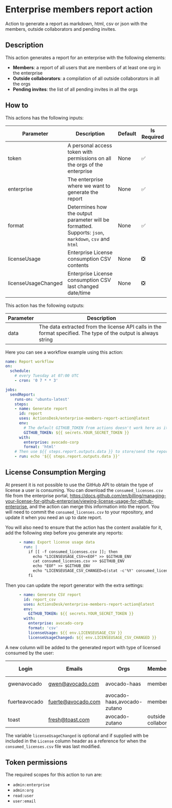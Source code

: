 # Enterprise members report action

Action to generate a report as markdown, html, csv or json with the members, outside collaborators and pending invites.

## Description

This action generates a report for an enterprise with the following elements:
- **Members**: a report of all users that are members of at least one org in the enterprise
- **Outside collaborators**: a compilation of all outside collaborators in all the orgs
- **Pending invites**: the list of all pending invites in all the orgs

## How to

This actions has the following inputs:

| Parameter           | Description                                                                                           | Default | Is Required |
|---------------------|-------------------------------------------------------------------------------------------------------|---------|-------------|
| token               | A personal access token with permissions on all the orgs of the enterprise                            | None    | ✅           |
| enterprise          | The enterprise where we want to generate the report                                                   | None    | ✅           |
| format              | Determines how the output parameter will be formatted. Supports: `json`, `markdown`, `csv` and `html` | None    | ✅           |
| licenseUsage        | Enterprise License consumption CSV contents                                                           | None    | ❎           |
| licenseUsageChanged | Enterprise License consumption CSV last changed date/time                                             | None    | ❎           |

This action has the following outputs:

| Parameter | Description                                                                                                    |
|-----------|----------------------------------------------------------------------------------------------------------------|
| data      | The data extracted from the license API calls in the format specified. The type of the output is always string |

Here you can see a workflow example using this action:

```yml
name: Report workflow
on: 
  schedule:
    # every Tuesday at 07:00 UTC
    - cron: '0 7 * * 3'

jobs:
  sendReport:
    runs-on: 'ubuntu-latest'
    steps:
    - name: Generate report
      id: report
      uses: ActionsDesk/enterprise-members-report-action@latest
      env:
        # The default GITHUB_TOKEN from actions doesn't work here as it does not have enough permissions
        GITHUB_TOKEN: ${{ secrets.YOUR_SECRET_TOKEN }}
      with:
        enterprise: avocado-corp
        format: 'html'
    # Then use ${{ steps.report.outputs.data }} to store/send the report somewhere
    - run: echo '${{ steps.report.outputs.data }}'
```

## License Consumption Merging

At present it is not possible to use the GitHub API to obtain the type of license a user is consuming. 
You can download the `consumed_licenses.csv` file from the enterprise portal, https://docs.github.com/en/billing/managing-your-license-for-github-enterprise/viewing-license-usage-for-github-enterprise, 
and the action can merge this information into the report. You will need to commit the `consumed_licenses.csv` to your repository, and update it when you need an up to date report.  

You will also need to ensure that the action has the content available for it, add the following step before you generate any reports:

```yml
      - name: Export license usage data
        run: | 
          if [[ -f consumed_licenses.csv ]]; then
            echo "LICENSEUSAGE_CSV<<EOF" >> $GITHUB_ENV
            cat consumed_licenses.csv >> $GITHUB_ENV
            echo "EOF" >> $GITHUB_ENV
            echo "LICENSEUSAGE_CSV_CHANGED=$(stat -c'%Y' consumed_licenses.csv | date -Iseconds)" >> $GITHUB_ENV
          fi
```

Then you can update the report generator with the extra settings:

```yml
      - name: Generate CSV report
        id: report_csv
        uses: ActionsDesk/enterprise-members-report-action@latest
        env:
          GITHUB_TOKEN: ${{ secrets.YOUR_SECRET_TOKEN }}
        with:
          enterprise: avocado-corp
          format: 'csv'
          licenseUsage: ${{ env.LICENSEUSAGE_CSV }}
          licenseUsageChanged: ${{ env.LICENSEUSAGE_CSV_CHANGED }}
```

A new column will be added to the generated report with type of licensed consumed by the user:

| Login         | Emails             | Orgs                         | Membership           | Created At           | License (2021-09-10T16:54:27+01:00) |
| ------------- | ------------------ | ---------------------------- | -------------------- | -------------------- | ----------------------------------- |
| gwenavocado   | gwen@avocado.com   | avocado-haas                 | member               | 2020-09-29T14:07:38Z | Visual Studio subscription          |
| fuerteavocado | fuerte@avocado.com | avocado-haas,avocado-zutano  | member               | 2020-10-14T21:25:58Z | Enterprise                          |
| toast         | fresh@toast.com    | avocado-zutano               | outside collaborator | 2020-10-14T21:25:58Z | Enterprise                          |

The variable `licenseUsageChanged` is optional and if supplied with be included in the `License` column header as a reference for when the `consumed_licenses.csv` file was last modified.

## Token permissions

The required scopes for this action to run are:
- `admin:enterprise`
- `admin:org`
- `read:user`
- `user:email`
